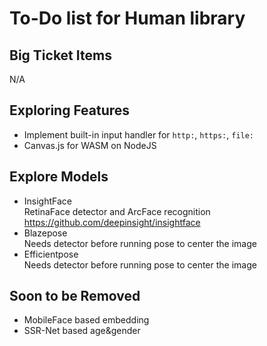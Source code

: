 # To-Do list for Human library

## Big Ticket Items

N/A

## Exploring Features

- Implement built-in input handler for `http:`, `https:`, `file:`
- Canvas.js for WASM on NodeJS

## Explore Models

- InsightFace  
  RetinaFace detector and ArcFace recognition  
  <https://github.com/deepinsight/insightface>  
- Blazepose  
  Needs detector before running pose to center the image
- Efficientpose  
  Needs detector before running pose to center the image

## Soon to be Removed

- MobileFace based embedding
- SSR-Net based age&gender
